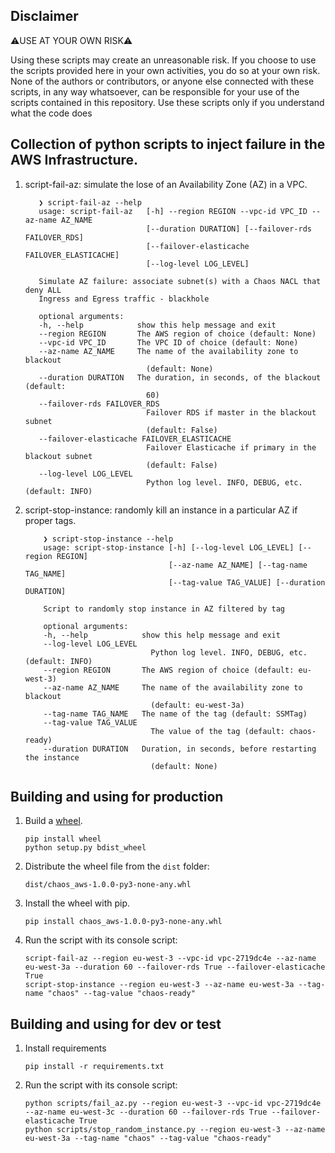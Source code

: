 ## Disclaimer

⚠️USE AT YOUR OWN RISK⚠️

Using these scripts may create an unreasonable risk. If you choose to use the scripts provided here in your own activities, you do so at your own risk.
None of the authors or contributors, or anyone else connected with these scripts, in any way whatsoever, can be responsible for your use of the scripts contained in this repository. 
Use these scripts only if you understand what the code does


## Collection of python scripts to inject failure in the AWS Infrastructure.

1. script-fail-az: simulate the lose of an Availability Zone (AZ) in a VPC.

     ```shell
        ❯ script-fail-az --help
        usage: script-fail-az   [-h] --region REGION --vpc-id VPC_ID --az-name AZ_NAME
                                [--duration DURATION] [--failover-rds FAILOVER_RDS]
                                [--failover-elasticache FAILOVER_ELASTICACHE]
                                [--log-level LOG_LEVEL]

        Simulate AZ failure: associate subnet(s) with a Chaos NACL that deny ALL
        Ingress and Egress traffic - blackhole

        optional arguments:
        -h, --help            show this help message and exit
        --region REGION       The AWS region of choice (default: None)
        --vpc-id VPC_ID       The VPC ID of choice (default: None)
        --az-name AZ_NAME     The name of the availability zone to blackout
                                (default: None)
        --duration DURATION   The duration, in seconds, of the blackout (default:
                                60)
        --failover-rds FAILOVER_RDS
                                Failover RDS if master in the blackout subnet
                                (default: False)
        --failover-elasticache FAILOVER_ELASTICACHE
                                Failover Elasticache if primary in the blackout subnet
                                (default: False)
        --log-level LOG_LEVEL
                                Python log level. INFO, DEBUG, etc. (default: INFO)
    ```



2. script-stop-instance: randomly kill an instance in a particular AZ if proper tags. 

    ```shell
        ❯ script-stop-instance --help
        usage: script-stop-instance [-h] [--log-level LOG_LEVEL] [--region REGION]
                                    [--az-name AZ_NAME] [--tag-name TAG_NAME]
                                    [--tag-value TAG_VALUE] [--duration DURATION]

        Script to randomly stop instance in AZ filtered by tag

        optional arguments:
        -h, --help            show this help message and exit
        --log-level LOG_LEVEL
                                Python log level. INFO, DEBUG, etc. (default: INFO)
        --region REGION       The AWS region of choice (default: eu-west-3)
        --az-name AZ_NAME     The name of the availability zone to blackout
                                (default: eu-west-3a)
        --tag-name TAG_NAME   The name of the tag (default: SSMTag)
        --tag-value TAG_VALUE
                                The value of the tag (default: chaos-ready)
        --duration DURATION   Duration, in seconds, before restarting the instance
                                (default: None)
    ```

## Building and using for production

1. Build a [wheel][wheel].

   ```shell
   pip install wheel
   python setup.py bdist_wheel
   ```

1. Distribute the wheel file from the `dist` folder:

   ```shell
   dist/chaos_aws-1.0.0-py3-none-any.whl
   ```

1. Install the wheel with pip.

   ```shell
   pip install chaos_aws-1.0.0-py3-none-any.whl
   ```

1. Run the script with its console script:

   ```shell
   script-fail-az --region eu-west-3 --vpc-id vpc-2719dc4e --az-name eu-west-3a --duration 60 --failover-rds True --failover-elasticache True
   script-stop-instance --region eu-west-3 --az-name eu-west-3a --tag-name "chaos" --tag-value "chaos-ready"
   ```


## Building and using for dev or test

1. Install requirements

   ```shell
   pip install -r requirements.txt
   ```

1. Run the script with its console script:

   ```shell
   python scripts/fail_az.py --region eu-west-3 --vpc-id vpc-2719dc4e --az-name eu-west-3c --duration 60 --failover-rds True --failover-elasticache True
   python scripts/stop_random_instance.py --region eu-west-3 --az-name eu-west-3a --tag-name "chaos" --tag-value "chaos-ready"
   ```


[wheel]: http://pythonwheels.com